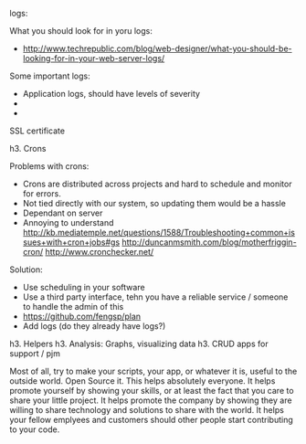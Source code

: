 logs:

What you should look for in yoru logs:

- http://www.techrepublic.com/blog/web-designer/what-you-should-be-looking-for-in-your-web-server-logs/

Some important logs:

- Application logs, should have levels of severity
- 
- 

SSL certificate


h3. Crons

Problems with crons:
- Crons are distributed across projects and hard to schedule and monitor for errors. 
- Not tied directly with our system, so updating them would be a hassle
- Dependant on server
- Annoying to understand
http://kb.mediatemple.net/questions/1588/Troubleshooting+common+issues+with+cron+jobs#gs
http://duncanmsmith.com/blog/motherfriggin-cron/
http://www.cronchecker.net/

Solution:
- Use scheduling in your software
- Use a third party interface, tehn you have a reliable service / someone to handle the admin of this
- https://github.com/fengsp/plan
- Add logs (do they already have logs?)



h3. Helpers
h3. Analysis: Graphs, visualizing data
h3. CRUD apps for support / pjm

Most of all, try to make your scripts, your app, or whatever it is, useful to the outside world. Open Source it. This helps absolutely everyone. It helps promote yourself by showing your skills, or at least the fact that you care to share your little project. It helps promote the company by showing they are willing to share technology and solutions to share with the world. It helps your fellow emplyees and customers should other people start contributing to your code.
